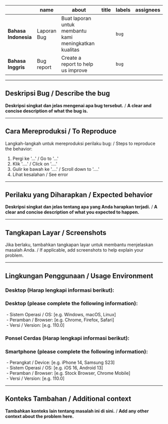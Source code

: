 |                | name         | about        | title | labels | assignees |
|----------------|--------------|--------------|--------|---------|------------|
| **Bahasa Indonesia** | Laporan<br>Bug | Buat laporan untuk membantu kami meningkatkan kualitas |  | `bug` |  |
| **Bahasa Inggris** | Bug<br>report | Create a report to help us improve |  | `bug` |  |

---

## Deskripsi Bug / Describe the bug  
**Deskripsi singkat dan jelas mengenai apa bug tersebut.** / **A clear and concise description of what the bug is.**  


---

## Cara Mereproduksi / To Reproduce  
Langkah-langkah untuk mereproduksi perilaku bug: / Steps to reproduce the behavior:  
1. Pergi ke '...' / Go to '...'  
2. Klik '....' / Click on '....'  
3. Gulir ke bawah ke '....' / Scroll down to '....'  
4. Lihat kesalahan / See error  

---

## Perilaku yang Diharapkan / Expected behavior  
**Deskripsi singkat dan jelas tentang apa yang Anda harapkan terjadi.** / **A clear and concise description of what you expected to happen.**  


---

## Tangkapan Layar / Screenshots  
Jika berlaku, tambahkan tangkapan layar untuk membantu menjelaskan masalah Anda. / If applicable, add screenshots to help explain your problem.  


---

## Lingkungan Penggunaan / Usage Environment  

### Desktop (Harap lengkapi informasi berikut):  
### Desktop (please complete the following information):  
 - Sistem Operasi / OS: [e.g. Windows, macOS, Linux]  
 - Peramban / Browser: [e.g. Chrome, Firefox, Safari]  
 - Versi / Version: [e.g. 110.0]  

### Ponsel Cerdas (Harap lengkapi informasi berikut):  
### Smartphone (please complete the following information):  
 - Perangkat / Device: [e.g. iPhone 14, Samsung S23]  
 - Sistem Operasi / OS: [e.g. iOS 16, Android 13]  
 - Peramban / Browser: [e.g. Stock Browser, Chrome Mobile]  
 - Versi / Version: [e.g. 110.0]  


---

## Konteks Tambahan / Additional context  
**Tambahkan konteks lain tentang masalah ini di sini.** / **Add any other context about the problem here.**  
